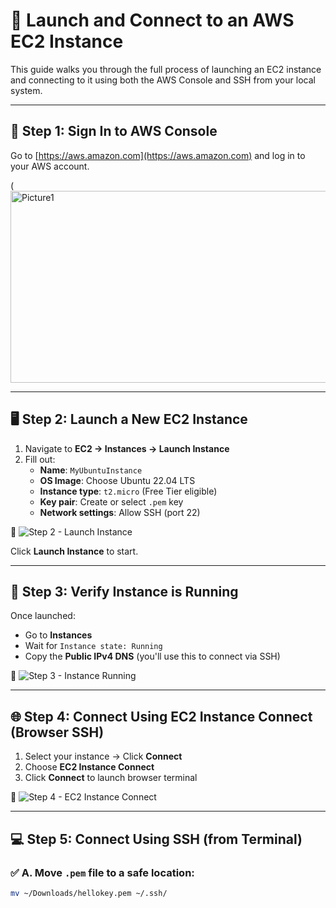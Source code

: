 # 🚀 Launch and Connect to an AWS EC2 Instance

This guide walks you through the full process of launching an EC2 instance and connecting to it using both the AWS Console and SSH from your local system.

---

## 🧱 Step 1: Sign In to AWS Console

Go to [https://aws.amazon.com](https://aws.amazon.com) and log in to your AWS account.

(<img width="602" height="307" alt="Picture1" src="https://github.com/user-attachments/assets/f2ac3b18-3bdc-4dd9-bb4b-0a13c6cc04c4" />

---

## 🖥️ Step 2: Launch a New EC2 Instance

1. Navigate to **EC2 → Instances → Launch Instance**
2. Fill out:
   - **Name**: `MyUbuntuInstance`
   - **OS Image**: Choose Ubuntu 22.04 LTS
   - **Instance type**: `t2.micro` (Free Tier eligible)
   - **Key pair**: Create or select `.pem` key
   - **Network settings**: Allow SSH (port 22)

📸 ![Step 2 - Launch Instance](https://via.placeholder.com/800x400?text=Launch+Instance+Screen)

Click **Launch Instance** to start.

---

## 📡 Step 3: Verify Instance is Running

Once launched:
- Go to **Instances**
- Wait for `Instance state: Running`
- Copy the **Public IPv4 DNS** (you'll use this to connect via SSH)

📸 ![Step 3 - Instance Running](https://via.placeholder.com/800x400?text=Instance+Running)

---

## 🌐 Step 4: Connect Using EC2 Instance Connect (Browser SSH)

1. Select your instance → Click **Connect**
2. Choose **EC2 Instance Connect**
3. Click **Connect** to launch browser terminal

📸 ![Step 4 - EC2 Instance Connect](https://via.placeholder.com/800x400?text=Browser+SSH+Connection)

---

## 💻 Step 5: Connect Using SSH (from Terminal)

### ✅ A. Move `.pem` file to a safe location:

```bash
mv ~/Downloads/hellokey.pem ~/.ssh/
